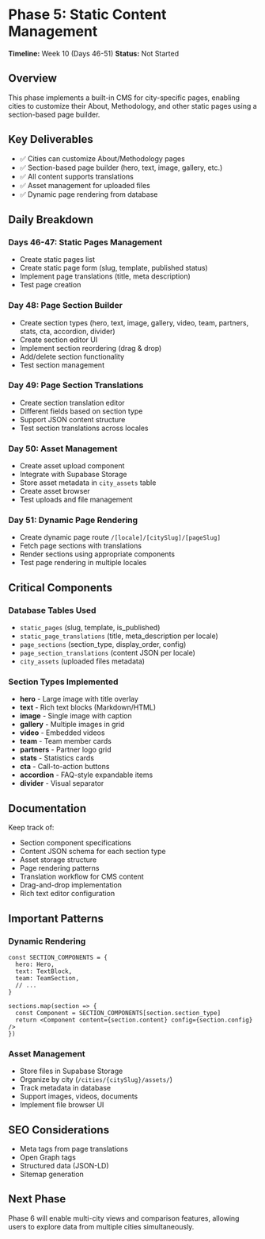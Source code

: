 # Phase 5: Static Content Management

**Timeline:** Week 10 (Days 46-51)
**Status:** Not Started

## Overview

This phase implements a built-in CMS for city-specific pages, enabling cities to customize their About, Methodology, and other static pages using a section-based page builder.

## Key Deliverables

- ✅ Cities can customize About/Methodology pages
- ✅ Section-based page builder (hero, text, image, gallery, etc.)
- ✅ All content supports translations
- ✅ Asset management for uploaded files
- ✅ Dynamic page rendering from database

## Daily Breakdown

### Days 46-47: Static Pages Management
- Create static pages list
- Create static page form (slug, template, published status)
- Implement page translations (title, meta description)
- Test page creation

### Day 48: Page Section Builder
- Create section types (hero, text, image, gallery, video, team, partners, stats, cta, accordion, divider)
- Create section editor UI
- Implement section reordering (drag & drop)
- Add/delete section functionality
- Test section management

### Day 49: Page Section Translations
- Create section translation editor
- Different fields based on section type
- Support JSON content structure
- Test section translations across locales

### Day 50: Asset Management
- Create asset upload component
- Integrate with Supabase Storage
- Store asset metadata in `city_assets` table
- Create asset browser
- Test uploads and file management

### Day 51: Dynamic Page Rendering
- Create dynamic page route `/[locale]/[citySlug]/[pageSlug]`
- Fetch page sections with translations
- Render sections using appropriate components
- Test page rendering in multiple locales

## Critical Components

### Database Tables Used
- `static_pages` (slug, template, is_published)
- `static_page_translations` (title, meta_description per locale)
- `page_sections` (section_type, display_order, config)
- `page_section_translations` (content JSON per locale)
- `city_assets` (uploaded files metadata)

### Section Types Implemented
- **hero** - Large image with title overlay
- **text** - Rich text blocks (Markdown/HTML)
- **image** - Single image with caption
- **gallery** - Multiple images in grid
- **video** - Embedded videos
- **team** - Team member cards
- **partners** - Partner logo grid
- **stats** - Statistics cards
- **cta** - Call-to-action buttons
- **accordion** - FAQ-style expandable items
- **divider** - Visual separator

## Documentation

Keep track of:
- Section component specifications
- Content JSON schema for each section type
- Asset storage structure
- Page rendering patterns
- Translation workflow for CMS content
- Drag-and-drop implementation
- Rich text editor configuration

## Important Patterns

### Dynamic Rendering
```tsx
const SECTION_COMPONENTS = {
  hero: Hero,
  text: TextBlock,
  team: TeamSection,
  // ...
}

sections.map(section => {
  const Component = SECTION_COMPONENTS[section.section_type]
  return <Component content={section.content} config={section.config} />
})
```

### Asset Management
- Store files in Supabase Storage
- Organize by city (`/cities/{citySlug}/assets/`)
- Track metadata in database
- Support images, videos, documents
- Implement file browser UI

## SEO Considerations

- Meta tags from page translations
- Open Graph tags
- Structured data (JSON-LD)
- Sitemap generation

## Next Phase

Phase 6 will enable multi-city views and comparison features, allowing users to explore data from multiple cities simultaneously.
